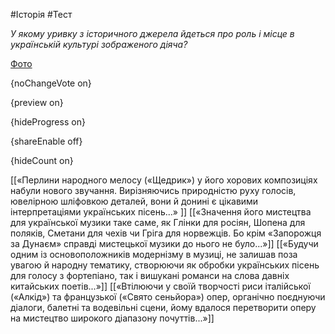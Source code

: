 #Історія #Тест

*У якому уривку з історичного джерела йдеться про роль і місце в українській культурі зображеного діяча?*

[Фото](https://zno.osvita.ua//doc/images/znotest/16/1602/24.jpg)

{noChangeVote on}

{preview on}

{hideProgress on}

{shareEnable off}

{hideCount on}

[[«Перлини народного мелосу («Щедрик») у його хорових композиціях набули нового звучання. Вирізняючись природністю руху голосів, ювелірною шліфовкою деталей, вони й донині є цікавими інтерпретаціями українських пісень...» ]]
[[«Значення його мистецтва для української музики таке саме, як Глінки для росіян, Шопена для поляків, Сметани для чехів чи Гріга для норвежців. Бо крім «Запорожця за Дунаєм» справді мистецької музики до нього не було...»]]
[[«Будучи одним із основоположників модернізму в музиці, не залишав поза увагою й народну тематику, створюючи як обробки українських пісень для голосу з фортепіано, так і вишукані романси на слова давніх китайських поетів...»]]
[[«Втілюючи у своїй творчості риси італійської («Алкід») та французької («Свято сеньйора») опер, органічно поєднуючи діалоги, балетні та водевільні сцени, йому вдалося перетворити оперу на мистецтво широкого діапазону почуттів...»]]
